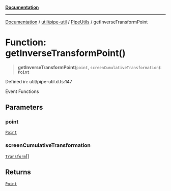 [**Documentation**](../../../../../index.md)

***

[Documentation](../../../../../index.md) / [util/pipe-util](../../../index.md) / [PipeUtils](../index.md) / getInverseTransformPoint

# Function: getInverseTransformPoint()

> **getInverseTransformPoint**(`point`, `screenCumulativeTransformation`): [`Point`](../../../../../perspective-client/interfaces/Point.md)

Defined in: util/pipe-util.d.ts:147

Event Functions

## Parameters

### point

[`Point`](../../../../../perspective-client/interfaces/Point.md)

### screenCumulativeTransformation

[`Transform`](../../../../transform-util/interfaces/Transform.md)[]

## Returns

[`Point`](../../../../../perspective-client/interfaces/Point.md)
